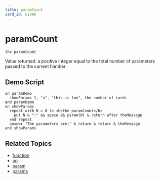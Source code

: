 ```yaml
---
title: paramCount
card_id: 61390
---
```


# paramCount

```
the paramCount
```

Value returned: a positive integer equal to the total number of parameters passed to the current handler

## Demo Script

```
on paramDemo
  showParams 1, "a", "this is fun", the number of cards
end paramDemo
on showParams
  repeat with N = 0 to <b>the paramCount</b>
    put N & ":" && space && param(N) & return after theMessage
  end repeat
  answer "The parameters are:" & return & return & theMessage
end showParams
```

## Related Topics

* [function](/HyperTalkReference/keywords/function)
* [on](/HyperTalkReference/keywords/on)
* [param](/HyperTalkReference/functions/param)
* [params](/HyperTalkReference/functions/params)
